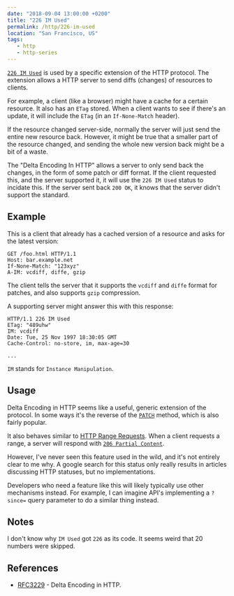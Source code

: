 ```yaml
---
date: "2018-09-04 13:00:00 +0200"
title: "226 IM Used"
permalink: /http/226-im-used
location: "San Francisco, US"
tags:
   - http
   - http-series
---
```


[`226 IM Used`][1] is used by a specific extension of the HTTP protocol. The
extension allows a HTTP server to send diffs (changes) of resources to clients.

For example, a client (like a browser) might have a cache for a certain
resource. It also has an `ETag` stored. When a client wants to see if there's
an update, it will include the `ETag` (in an `If-None-Match` header).

If the resource changed server-side, normally the server will just send
the entire new resource back. However, it might be true that a smaller part
of the resource changed, and sending the whole new version back might be a bit
of a waste.

The "Delta Encoding In HTTP" allows a server to only send back the changes, in
the form of some patch or diff format. If the client requested this, and the
server supported it, it will use the `226 IM Used` status to incidate this. If
the server sent back `200 OK`, it knows that the server didn't support the
standard.

Example
-------

This is a client that already has a cached version of a resource and asks for
the latest version:

```http
GET /foo.html HTTP/1.1
Host: bar.example.net
If-None-Match: "123xyz"
A-IM: vcdiff, diffe, gzip
```

The client tells the server that it supports the `vcdiff` and `diffe` format
for patches, and also supports `gzip` compression.

A supporting server might answer this with this response:

```http
HTTP/1.1 226 IM Used
ETag: "489uhw"
IM: vcdiff
Date: Tue, 25 Nov 1997 18:30:05 GMT
Cache-Control: no-store, im, max-age=30

...
```

`IM` stands for `Instance Manipulation`.


Usage
-----

Delta Encoding in HTTP seems like a useful, generic extension of the protocol.
In some ways it's the reverse of the [`PATCH`][2] method, which is also fairly
popular.

It also behaves similar to [HTTP Range Requests][3]. When a client requests a
range, a server will respond with [`206 Partial Content`][4].

However, I've never seen this feature used in the wild, and it's not entirely
clear to me why. A google search for this status only really results in
articles discussing HTTP statuses, but no implementations.

Developers who need a feature like this will likely typically use other
mechanisms instead. For example, I can imagine API's implementing a `?since=`
query parameter to do a similar thing instead.


Notes
-----

I don't know why `IM Used` got `226` as its code. It seems weird that 20
numbers were skipped.


References
----------

* [RFC3229][1] - Delta Encoding in HTTP.

[1]: https://tools.ietf.org/html/rfc3229 "Delta Encoding in HTTP"
[2]: https://tools.ietf.org/html/rfc5789 "Patch Method for HTTP"
[3]: https://tools.ietf.org/html/rfc7233 "Range Requests"
[4]: /http/206-partial-content
